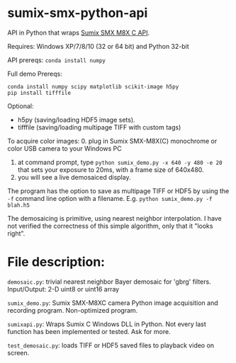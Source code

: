 # sumix-smx-python-api
API in Python that wraps [Sumix SMX M8X  C API](http://www.sumix.com/cameras/downloads.shtml). 

Requires: Windows XP/7/8/10 (32 or 64 bit) and Python 32-bit

API prereqs: ```conda install numpy```

Full demo Prereqs: 
```
conda install numpy scipy matplotlib scikit-image h5py
pip install tifffile
```


Optional: 
* h5py (saving/loading HDF5 image sets).  
* tifffile (saving/loading multipage TIFF with custom tags)

To acquire color images:
  0. plug in Sumix SMX-M8X(C) monochrome or color USB camera to your Windows PC
  1. at command prompt, type ```python sumix_demo.py -x 640 -y 480 -e 20``` that sets your exposure to 20ms, with a frame size of 640x480.
  2. you will see a live demosaiced display. 

The program has the option to save as multipage TIFF or HDF5 by using the ```-f``` command line option with a filename. E.g. ```python sumix_demo.py -f blah.h5```

The demosaicing is primitive, using nearest neighbor interpolation. I have not verified the correctness of this simple algorithm, only that it "looks right".

File description:
=================
```demosaic.py```: trivial nearest neighbor Bayer demosaic for 'gbrg' filters. Input/Output: 2-D uint8 or uint16 array

```sumix_demo.py```: Sumix SMX-M8XC camera Python image acquisition and recording program. Non-optimized program.

```sumixapi.py```: Wraps Sumix C Windows DLL in Python. Not every last function has been implemented or tested. Ask for more.

```test_demosaic.py```: loads TIFF or HDF5 saved files to playback video on screen.
  
